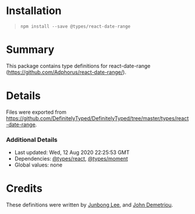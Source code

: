 # Installation
> `npm install --save @types/react-date-range`

# Summary
This package contains type definitions for react-date-range (https://github.com/Adphorus/react-date-range/).

# Details
Files were exported from https://github.com/DefinitelyTyped/DefinitelyTyped/tree/master/types/react-date-range.

### Additional Details
 * Last updated: Wed, 12 Aug 2020 22:25:53 GMT
 * Dependencies: [@types/react](https://npmjs.com/package/@types/react), [@types/moment](https://npmjs.com/package/@types/moment)
 * Global values: none

# Credits
These definitions were written by [Junbong Lee](https://github.com/Junbong), and [John Demetriou](https://github.com/DevsAnon).
